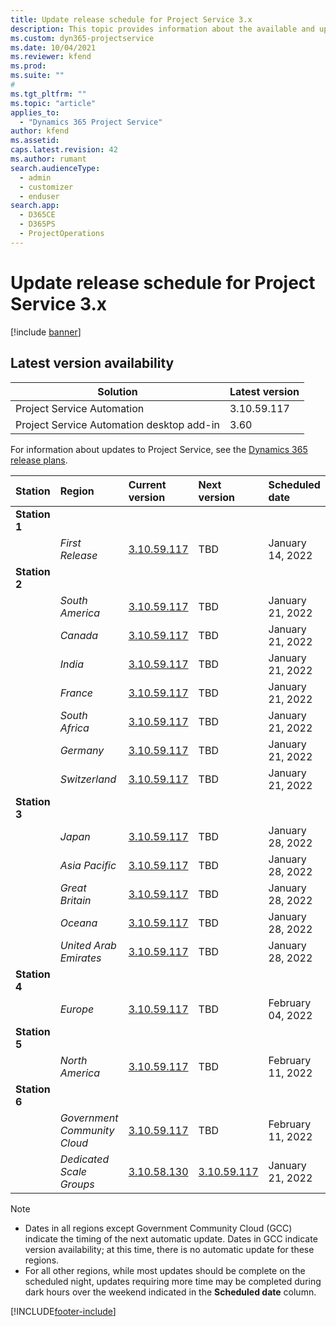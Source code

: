 ```yaml
---
title: Update release schedule for Project Service 3.x
description: This topic provides information about the available and upcoming releases of Dynamics 365 Project Service Automation.
ms.custom: dyn365-projectservice
ms.date: 10/04/2021
ms.reviewer: kfend
ms.prod:
ms.suite: ""
#
ms.tgt_pltfrm: ""
ms.topic: "article"
applies_to: 
  - "Dynamics 365 Project Service"
author: kfend
ms.assetid: 
caps.latest.revision: 42
ms.author: rumant
search.audienceType: 
  - admin
  - customizer
  - enduser
search.app: 
  - D365CE
  - D365PS
  - ProjectOperations
---
```


# Update release schedule for Project Service 3.x

[!include [banner](../includes/psa-now-project-operations.md)]

## Latest version availability

| Solution  | Latest version |
|-------|----|
| Project Service Automation    | 3.10.59.117 |
| Project Service Automation desktop add-in                | 3.60          |

For information about updates to Project Service, see the [Dynamics 365 release plans](/dynamics365/release-plans/). 

| Station  | Region | Current version | Next version |  Scheduled date
| :---   | :---   | :---   | :---   |:---   |         
|<strong>Station 1</strong> | |  |  | |
| | <i>First Release</i> | [3.10.59.117](whats-new-ur-38.md) | TBD | January 14, 2022
|<strong>Station 2</strong> | |  |  | |
| | <i>South America</i> | [3.10.59.117](whats-new-ur-38.md) | TBD | January 21, 2022
| | <i>Canada</i> | [3.10.59.117](whats-new-ur-38.md) | TBD | January 21, 2022
| | <i>India</i> | [3.10.59.117](whats-new-ur-38.md) | TBD | January 21, 2022
| | <i>France</i> | [3.10.59.117](whats-new-ur-38.md) | TBD | January 21, 2022
| | <i>South Africa</i> | [3.10.59.117](whats-new-ur-38.md) | TBD | January 21, 2022
| | <i>Germany</i> | [3.10.59.117](whats-new-ur-38.md) | TBD | January 21, 2022
| | <i>Switzerland</i> | [3.10.59.117](whats-new-ur-38.md) | TBD | January 21, 2022
|<strong>Station 3</strong> | |  |  | |
| | <i>Japan</i> | [3.10.59.117](whats-new-ur-38.md) | TBD | January 28, 2022
| | <i>Asia Pacific</i> | [3.10.59.117](whats-new-ur-38.md) | TBD | January 28, 2022
| | <i>Great Britain</i> | [3.10.59.117](whats-new-ur-38.md) | TBD | January 28, 2022
| | <i>Oceana</i> | [3.10.59.117](whats-new-ur-38.md) | TBD | January 28, 2022
| | <i>United Arab Emirates</i> | [3.10.59.117](whats-new-ur-38.md) | TBD | January 28, 2022
|<strong>Station 4</strong> | |  |  | |
| | <i>Europe</i> | [3.10.59.117](whats-new-ur-38.md) | TBD | February 04, 2022
|<strong>Station 5</strong> | |  |  | |
| | <i>North America</i> | [3.10.59.117](whats-new-ur-38.md) | TBD | February 11, 2022
|<strong>Station 6</strong> | |  |  | |
| | <i>Government Community Cloud</i> | [3.10.59.117](whats-new-ur-38.md) | TBD | February 11, 2022
| | <i>Dedicated Scale Groups</i> | [3.10.58.130](whats-new-ur-37-5.md) | [3.10.59.117](whats-new-ur-38.md) | January 21, 2022



>[!Note]
> - Dates in all regions except Government Community Cloud (GCC) indicate the timing of the next automatic update. Dates in GCC indicate version availability; at this time, there is no automatic update for these regions.
> - For all other regions, while most updates should be complete on the scheduled night, updates requiring more time may be completed during dark hours over the weekend indicated in the **Scheduled date** column.


[!INCLUDE[footer-include](../includes/footer-banner.md)]

